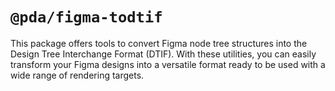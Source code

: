 # `@pda/figma-todtif`
This package offers tools to convert Figma node tree structures into the Design Tree Interchange Format (DTIF). With these utilities, you can easily transform your Figma designs into a versatile format ready to be used with a wide range of rendering targets.
